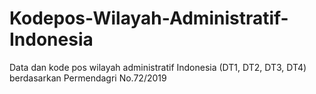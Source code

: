 # Kodepos-Wilayah-Administratif-Indonesia
Data dan kode pos wilayah administratif Indonesia (DT1, DT2, DT3, DT4) berdasarkan Permendagri No.72/2019
